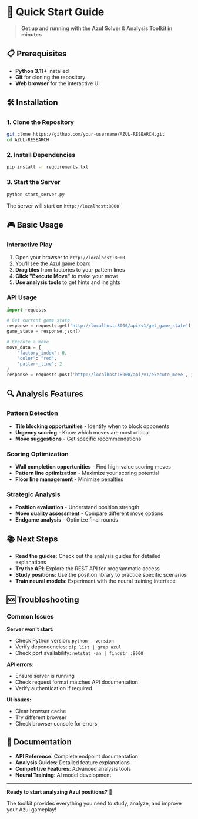 # 🚀 Quick Start Guide

> **Get up and running with the Azul Solver & Analysis Toolkit in minutes**

## 📋 **Prerequisites**

- **Python 3.11+** installed
- **Git** for cloning the repository
- **Web browser** for the interactive UI

## 🛠️ **Installation**

### **1. Clone the Repository**
```bash
git clone https://github.com/your-username/AZUL-RESEARCH.git
cd AZUL-RESEARCH
```

### **2. Install Dependencies**
```bash
pip install -r requirements.txt
```

### **3. Start the Server**
```bash
python start_server.py
```

The server will start on `http://localhost:8000`

## 🎮 **Basic Usage**

### **Interactive Play**
1. Open your browser to `http://localhost:8000`
2. You'll see the Azul game board
3. **Drag tiles** from factories to your pattern lines
4. **Click "Execute Move"** to make your move
5. **Use analysis tools** to get hints and insights

### **API Usage**
```python
import requests

# Get current game state
response = requests.get('http://localhost:8000/api/v1/get_game_state')
game_state = response.json()

# Execute a move
move_data = {
    "factory_index": 0,
    "color": "red",
    "pattern_line": 2
}
response = requests.post('http://localhost:8000/api/v1/execute_move', json=move_data)
```

## 🔍 **Analysis Features**

### **Pattern Detection**
- **Tile blocking opportunities** - Identify when to block opponents
- **Urgency scoring** - Know which moves are most critical
- **Move suggestions** - Get specific recommendations

### **Scoring Optimization**
- **Wall completion opportunities** - Find high-value scoring moves
- **Pattern line optimization** - Maximize your scoring potential
- **Floor line management** - Minimize penalties

### **Strategic Analysis**
- **Position evaluation** - Understand position strength
- **Move quality assessment** - Compare different move options
- **Endgame analysis** - Optimize final rounds

## 📚 **Next Steps**

- **Read the guides**: Check out the analysis guides for detailed explanations
- **Try the API**: Explore the REST API for programmatic access
- **Study positions**: Use the position library to practice specific scenarios
- **Train neural models**: Experiment with the neural training interface

## 🆘 **Troubleshooting**

### **Common Issues**

**Server won't start:**
- Check Python version: `python --version`
- Verify dependencies: `pip list | grep azul`
- Check port availability: `netstat -an | findstr :8000`

**API errors:**
- Ensure server is running
- Check request format matches API documentation
- Verify authentication if required

**UI issues:**
- Clear browser cache
- Try different browser
- Check browser console for errors

## 📖 **Documentation**

- **API Reference**: Complete endpoint documentation
- **Analysis Guides**: Detailed feature explanations
- **Competitive Features**: Advanced analysis tools
- **Neural Training**: AI model development

---

**Ready to start analyzing Azul positions?** 🎯

The toolkit provides everything you need to study, analyze, and improve your Azul gameplay! 